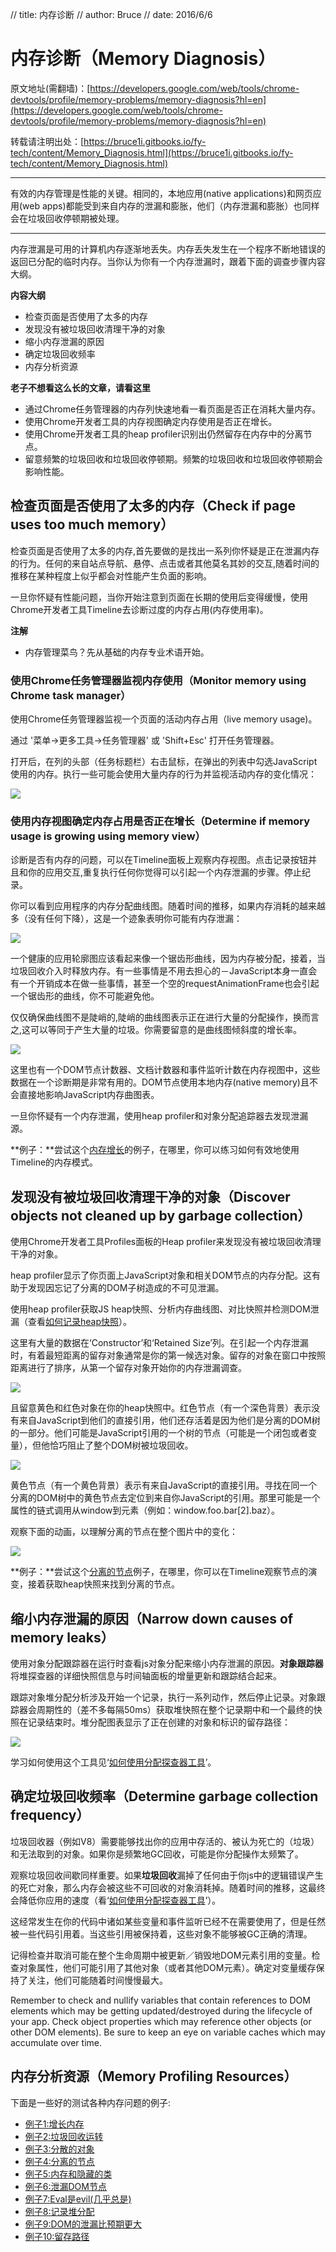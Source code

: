 // title: 内存诊断
// author: Bruce
// date: 2016/6/6

# 内存诊断（Memory Diagnosis）

原文地址(需翻墙)：[https://developers.google.com/web/tools/chrome-devtools/profile/memory-problems/memory-diagnosis?hl=en](https://developers.google.com/web/tools/chrome-devtools/profile/memory-problems/memory-diagnosis?hl=en)

转载请注明出处：[https://bruce1i.gitbooks.io/fy-tech/content/Memory_Diagnosis.html](https://bruce1i.gitbooks.io/fy-tech/content/Memory_Diagnosis.html)

---

有效的内存管理是性能的关键。相同的，本地应用(native applications)和网页应用(web apps)都能受到来自内存的泄漏和膨胀，他们（内存泄漏和膨胀）也同样会在垃圾回收停顿期被处理。

---

内存泄漏是可用的计算机内存逐渐地丢失。内存丢失发生在一个程序不断地错误的返回已分配的临时内存。当你认为你有一个内存泄漏时，跟着下面的调查步骤内容大纲。

**内容大纲**
* 检查页面是否使用了太多的内存
* 发现没有被垃圾回收清理干净的对象
* 缩小内存泄漏的原因
* 确定垃圾回收频率
* 内存分析资源

**老子不想看这么长的文章，请看这里**
* 通过Chrome任务管理器的内存列快速地看一看页面是否正在消耗大量内存。
* 使用Chrome开发者工具的内存视图确定内存使用是否正在增长。
* 使用Chrome开发者工具的heap profiler识别出仍然留存在内存中的分离节点。
* 留意频繁的垃圾回收和垃圾回收停顿期。频繁的垃圾回收和垃圾回收停顿期会影响性能。

## 检查页面是否使用了太多的内存（Check if page uses too much memory）

检查页面是否使用了太多的内存,首先要做的是找出一系列你怀疑是正在泄漏内存的行为。任何的来自站点导航、悬停、点击或者其他莫名其妙的交互,随着时间的推移在某种程度上似乎都会对性能产生负面的影响。

一旦你怀疑有性能问题，当你开始注意到页面在长期的使用后变得缓慢，使用Chrome开发者工具Timeline去诊断过度的内存占用(内存使用率)。

**注解**
* 内存管理菜鸟？先从基础的内存专业术语开始。

### 使用Chrome任务管理器监视内存使用（Monitor memory using Chrome task manager）

使用Chrome任务管理器监视一个页面的活动内存占用（live memory usage)。

通过 '菜单->更多工具->任务管理器' 或 'Shift+Esc' 打开任务管理器。

打开后，在列的头部（任务标题栏）右击鼠标，在弹出的列表中勾选JavaScript使用的内存。执行一些可能会使用大量内存的行为并监视活动内存的变化情况：

![](http://www.ued.life/article/memory_diagnosis/task-manager.png)

### 使用内存视图确定内存占用是否正在增长（Determine if memory usage is growing using memory view）

诊断是否有内存的问题，可以在Timeline面板上观察内存视图。点击记录按钮并且和你的应用交互,重复执行任何你觉得可以引起一个内存泄漏的步骤。停止纪录。

你可以看到应用程序的内存分配曲线图。随着时间的推移，如果内存消耗的越来越多（没有任何下降），这是一个迹象表明你可能有内存泄漏：

![](http://www.ued.life/article/memory_diagnosis/normal-sawtooth.png)

一个健康的应用轮廓图应该看起来像一个锯齿形曲线，因为内存被分配，接着，当垃圾回收介入时释放内存。有一些事情是不用去担心的－JavaScript本身一直会有一个开销成本在做一些事情，甚至一个空的requestAnimationFrame也会引起一个锯齿形的曲线，你不可能避免他。

仅仅确保曲线图不是陡峭的,陡峭的曲线图表示正在进行大量的分配操作，换而言之,这可以等同于产生大量的垃圾。你需要留意的是曲线图倾斜度的增长率。

![](http://www.ued.life/article/memory_diagnosis/steep-sawtooth.png)

这里也有一个DOM节点计数器、文档计数器和事件监听计数在内存视图中，这些数据在一个诊断期是非常有用的。DOM节点使用本地内存(native memory)且不会直接地影响JavaScript内存曲图表。

一旦你怀疑有一个内存泄漏，使用heap profiler和对象分配追踪器去发现泄漏源。

**例子：**尝试这个[内存增长](https://github.com/GoogleChrome/devtools-docs/blob/master/docs/demos/memory/example1.html)的例子，在哪里，你可以练习如何有效地使用Timeline的内存模式。

## 发现没有被垃圾回收清理干净的对象（Discover objects not cleaned up by garbage collection）

使用Chrome开发者工具Profiles面板的Heap profiler来发现没有被垃圾回收清理干净的对象。

heap profiler显示了你页面上JavaScript对象和相关DOM节点的内存分配。这有助于发现因忘记了分离的DOM子树造成的不可见泄漏。

使用heap profiler获取JS heap快照、分析内存曲线图、对比快照并检测DOM泄漏（查看[如何记录heap快照](https://developers.google.com/web/tools/chrome-devtools/profile/memory-problems/heap-snapshots)）。

这里有大量的数据在‘Constructor’和‘Retained Size’列。在引起一个内存泄漏时，有着最短距离的留存对象通常是你的第一候选对象。留存的对象在窗口中按照距离进行了排序，从第一个留存对象开始你的内存泄漏调查。

![](http://www.ued.life/article/memory_diagnosis/first-retained.jpg)

且留意黄色和红色对象在你的heap快照中。红色节点（有一个深色背景）表示没有来自JavaScript到他们的直接引用，他们还存活着是因为他们是分离的DOM树的一部分。他们可能是JavaScript引用的一个树的节点（可能是一个闭包或者变量），但他恰巧阻止了整个DOM树被垃圾回收。

![](http://www.ued.life/article/memory_diagnosis/red-yellow-objects.jpg)

黄色节点（有一个黄色背景）表示有来自JavaScript的直接引用。寻找在同一个分离的DOM树中的黄色节点去定位到来自你JavaScript的引用。那里可能是一个属性的链式调用从window到元素（例如：window.foo.bar[2].baz）。

观察下面的动画，以理解分离的节点在整个图片中的变化：

![](http://www.ued.life/article/memory_diagnosis/detached-nodes.gif)

**例子：**尝试这个[分离的节点](https://github.com/GoogleChrome/devtools-docs/blob/master/docs/demos/memory/example4.html)例子，在哪里，你可以在Timeline观察节点的演变，接着获取heap快照来找到分离的节点。

## 缩小内存泄漏的原因（Narrow down causes of memory leaks）

使用对象分配跟踪器在运行时查看js对象分配来缩小内存泄漏的原因。**对象跟踪器**将堆探查器的详细快照信息与时间轴面板的增量更新和跟踪结合起来。

跟踪对象堆分配分析涉及开始一个记录，执行一系列动作，然后停止记录。对象跟踪器会周期性的（差不多每隔50ms）获取堆快照在整个记录期中和一个最终的快照在记录结束时。堆分配图表显示了正在创建的对象和标识的留存路径：

![](http://www.ued.life/article/memory_diagnosis/allocation-tracker.png)

学习如何使用这个工具见‘[如何使用分配探查器工具](https://developers.google.com/web/tools/chrome-devtools/profile/memory-problems/allocation-profiler)’。

## 确定垃圾回收频率（Determine garbage collection frequency）

垃圾回收器（例如V8）需要能够找出你的应用中存活的、被认为死亡的（垃圾）和无法取到的对象。如果你是频繁地GC回收，可能是你分配操作太频繁了。

观察垃圾回收间歇同样重要。如果**垃圾回收**漏掉了任何由于你js中的逻辑错误产生的死亡对象，那么内存会被这些不可回收的对象消耗掉。随着时间的推移，这最终会降低你应用的速度（看‘[如何使用分配探查器工具](https://developers.google.com/web/tools/chrome-devtools/profile/memory-problems/allocation-profiler)’）。

这经常发生在你的代码中诸如某些变量和事件监听已经不在需要使用了，但是任然被一些代码引用着。当这些引用被保持着，这些对象不能够被GC正确的清理。

记得检查并取消可能在整个生命周期中被更新／销毁地DOM元素引用的变量。检查对象属性，他们可能引用了其他对象（或者其他DOM元素）。确定对变量缓存保持了关注，他们可能随着时间慢慢最大。

Remember to check and nullify variables that contain references to DOM elements which may be getting updated/destroyed during the lifecycle of your app. Check object properties which may reference other objects (or other DOM elements). Be sure to keep an eye on variable caches which may accumulate over time.

## 内存分析资源（Memory Profiling Resources）

下面是一些好的测试各种内存问题的例子:
* [例子1:增长内存](https://github.com/GoogleChrome/devtools-docs/blob/master/docs/demos/memory/example1.html)
* [例子2:垃圾回收运转](https://github.com/GoogleChrome/devtools-docs/blob/master/docs/demos/memory/example2.html)
* [例子3:分散的对象](https://github.com/GoogleChrome/devtools-docs/blob/master/docs/demos/memory/example3.html)
* [例子4:分离的节点](https://github.com/GoogleChrome/devtools-docs/blob/master/docs/demos/memory/example4.html)
* [例子5:内存和隐藏的类](https://github.com/GoogleChrome/devtools-docs/blob/master/docs/demos/memory/example5.html)
* [例子6:泄漏DOM节点](https://github.com/GoogleChrome/devtools-docs/blob/master/docs/demos/memory/example6.html)
* [例子7:Eval是evil(几乎总是)](https://github.com/GoogleChrome/devtools-docs/blob/master/docs/demos/memory/example7.html) 
* [例子8:记录堆分配](https://github.com/GoogleChrome/devtools-docs/blob/master/docs/demos/memory/example8.html)
* [例子9:DOM的泄漏比预期更大](https://github.com/GoogleChrome/devtools-docs/blob/master/docs/demos/memory/example9.html)
* [例子10:留存路径](https://github.com/GoogleChrome/devtools-docs/blob/master/docs/demos/memory/example10.html)
